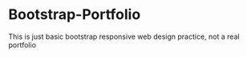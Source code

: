 # Bootstrap-Portfolio

This is just basic bootstrap responsive web design practice, not a real portfolio